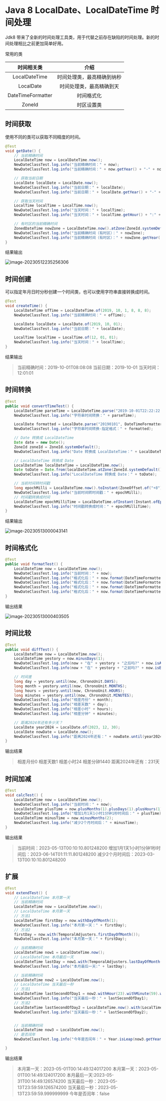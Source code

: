 # Java 8 LocalDate、LocalDateTime 时间处理

Jdk8 带来了全新的时间处理工具类，用于代替之前存在缺陷的时间处理。新的时间处理相比之前更加简单好用。

常用的类

|    时间相关类     |            介绍            |
| :---------------: | :------------------------: |
|   LocalDateTime   | 时间处理类，最高精确到纳秒 |
|     LocalDate     |  时间处理类，最高精确到天  |
| DateTimeFormatter |         时间格式化         |
|      ZoneId       |         时区设置类         |

## 时间获取

使用不同的类可以获取不同精度的时间。

```java
@Test
void getDate() {
    // 当前精确时间
    LocalDateTime now = LocalDateTime.now();
    NewDateClassTest.log.info("当前精确时间：" + now);
    NewDateClassTest.log.info("当前精确时间：" + now.getYear() + "-" + now.getMonthValue() + "-" + now.getDayOfMonth() + " " + now.getHour() + "-" + now.getMinute() + "-" + now.getSecond());

    // 获取当前日期
    LocalDate localDate = LocalDate.now();
    NewDateClassTest.log.info("当前日期：" + localDate);
    NewDateClassTest.log.info("当前日期：" + localDate.getYear() + "-" + localDate.getMonthValue() + "-" + localDate.getDayOfMonth());

    // 获取当天时间
    LocalTime localTime = LocalTime.now();
    NewDateClassTest.log.info("当天时间：" + localTime);
    NewDateClassTest.log.info("当天时间：" + localTime.getHour() + ":" + localTime.getMinute() + ":" + localTime.getSecond());

    // 有时区的当前精确时间
    ZonedDateTime nowZone = LocalDateTime.now().atZone(ZoneId.systemDefault());
    NewDateClassTest.log.info("当前精确时间（有时区）：" + nowZone);
    NewDateClassTest.log.info("当前精确时间（有时区）：" + nowZone.getYear() + "-" + nowZone.getMonthValue() + "-" + nowZone.getDayOfMonth() + " " + nowZone.getHour() + "-" + nowZone.getMinute() + "-" + nowZone.getSecond());
}
```

结果输出

![image-20230512235256306](https://hougen.oss-cn-guangzhou.aliyuncs.com/blog-img/1710675829-202305122352745.png)

## 时间创建

可以指定年月日时分秒创建一个时间类，也可以使用字符串直接转换成时间。

```java
@Test
void createTime() {
    LocalDateTime ofTime = LocalDateTime.of(2019, 10, 1, 8, 8, 8);
    NewDateClassTest.log.info("当前精确时间：" + ofTime);

    LocalDate localDate = LocalDate.of(2019, 10, 01);
    NewDateClassTest.log.info("当前日期：" + localDate);

    LocalTime localTime = LocalTime.of(12, 01, 01);
    NewDateClassTest.log.info("当天时间：" + localTime);
}
```

结果输出

>   当前精确时间：2019-10-01T08:08:08
>   当前日期：2019-10-01
>   当天时间：12:01:01

## 时间转换

```java
@Test
public void convertTimeTest() {
    LocalDateTime parseTime = LocalDateTime.parse("2019-10-01T22:22:22.222");
    NewDateClassTest.log.info("字符串时间转换：" + parseTime);

    LocalDate formatted = LocalDate.parse("20190101", DateTimeFormatter.BASIC_ISO_DATE);
    NewDateClassTest.log.info("字符串时间转换-指定格式：" + formatted);

    // Date 转换成 LocalDateTime
    Date date = new Date();
    ZoneId zoneId = ZoneId.systemDefault();
    NewDateClassTest.log.info("Date 转换成 LocalDateTime：" + LocalDateTime.ofInstant(date.toInstant(), zoneId));

    // LocalDateTime 转换成 Date
    LocalDateTime localDateTime = LocalDateTime.now();
    Date toDate = Date.from(localDateTime.atZone(ZoneId.systemDefault()).toInstant());
    NewDateClassTest.log.info("LocalDateTime 转换成 Date：" + toDate);

    // 当前时间转时间戳
    long epochMilli = LocalDateTime.now().toInstant(ZoneOffset.of("+8")).toEpochMilli();
    NewDateClassTest.log.info("当前时间转时间戳：" + epochMilli);
    // 时间戳转换成时间
    LocalDateTime epochMilliTime = LocalDateTime.ofInstant(Instant.ofEpochMilli(epochMilli), ZoneId.systemDefault());
    NewDateClassTest.log.info("时间戳转换成时间：" + epochMilliTime);
}
```

结果输出

![image-20230513000043141](https://hougen.oss-cn-guangzhou.aliyuncs.com/blog-img/1710675834-202305130000646.png)

## 时间格式化

```java
@Test
public void formatTest() {
    LocalDateTime now = LocalDateTime.now();
    NewDateClassTest.log.info("当前时间：" + now);
    NewDateClassTest.log.info("格式化后：" + now.format(DateTimeFormatter.ISO_LOCAL_DATE_TIME));
    NewDateClassTest.log.info("格式化后：" + now.format(DateTimeFormatter.ISO_LOCAL_DATE));
    NewDateClassTest.log.info("格式化后：" + now.format(DateTimeFormatter.ISO_LOCAL_TIME));
    NewDateClassTest.log.info("格式化后：" + now.format(DateTimeFormatter.ofPattern("YYYY-MM-dd hh:mm:ss")));
}
```

输出结果

![image-20230513000403505](https://hougen.oss-cn-guangzhou.aliyuncs.com/blog-img/1710675839-202305130004601.png)

## 时间比较

```java
@Test
public void diffTest() {
    LocalDateTime now = LocalDateTime.now();
    LocalDateTime yestory = now.minusDays(1);
    NewDateClassTest.log.info(now + "在" + yestory + "之后吗?" + now.isAfter(yestory));
    NewDateClassTest.log.info(now + "在" + yestory + "之前吗?" + now.isBefore(yestory));

    // 时间差
    long day = yestory.until(now, ChronoUnit.DAYS);
    long month = yestory.until(now, ChronoUnit.MONTHS);
    long hours = yestory.until(now, ChronoUnit.HOURS);
    long minutes = yestory.until(now, ChronoUnit.MINUTES);
    NewDateClassTest.log.info("相差月份" + month);
    NewDateClassTest.log.info("相差天数" + day);
    NewDateClassTest.log.info("相差小时" + hours);
    NewDateClassTest.log.info("相差分钟" + minutes);

    // 距离2024年还有多少天？
    LocalDate year2024 = LocalDate.of(2023, 12, 30);
    LocalDate nowDate = LocalDate.now();
    NewDateClassTest.log.info("距离2024年还有：" + nowDate.until(year2024, ChronoUnit.DAYS) + "天");
}
```

输出结果

>   相差月份0
>   相差天数1
>   相差小时24
>   相差分钟1440
>   距离2024年还有：231天

## 时间加减

```java
@Test
void calcTest() {
    LocalDateTime now = LocalDateTime.now();
    NewDateClassTest.log.info("当前时间：" + now);
    LocalDateTime plusTime = now.plusMonths(1).plusDays(1).plusHours(1).plusMinutes(1).plusSeconds(1);
    NewDateClassTest.log.info("增加1月1天1小时1分钟1秒时间后：" + plusTime);
    LocalDateTime minusTime = now.minusMonths(2);
    NewDateClassTest.log.info("减少2个月时间后：" + minusTime);
}
```

输出结果

>   当前时间：2023-05-13T00:10:10.801248200
>   增加1月1天1小时1分钟1秒时间后：2023-06-14T01:11:11.801248200
>   减少2个月时间后：2023-03-13T00:10:10.801248200

## 扩展

```java
@Test
void extendTest() {
    // LocalDateTime 本月第一天
    // 当前精确时间
    LocalDateTime now = LocalDateTime.now();
    // LocalDateTime 本月第一天
    // 方法1
    LocalDateTime firstDay = now.withDayOfMonth(1);
    NewDateClassTest.log.info("本月第一天：" + firstDay);
    // 方法2
    firstDay = now.with(TemporalAdjusters.firstDayOfMonth());
    NewDateClassTest.log.info("本月第一天：" + firstDay);

    // 当前精确时间
    LocalDateTime now1 = LocalDateTime.now();
    // LocalDateTime 本月最后一天
    LocalDateTime lastDay = now1.with(TemporalAdjusters.lastDayOfMonth());
    NewDateClassTest.log.info("本月最后一天:" + lastDay);

    // 当前精确时间
    LocalDateTime now2 = LocalDateTime.now();
    // LocalDateTime 当天最后一秒
    // 方法1
    LocalDateTime lastSecondOfDay1 = now2.withHour(23).withMinute(59).withSecond(59);
    NewDateClassTest.log.info("当天最后一秒：" + lastSecondOfDay1);
    // 方法2
    LocalDateTime lastSecondOfDay2 = LocalDateTime.now().with(LocalTime.MAX);
    NewDateClassTest.log.info("当天最后一秒：" + lastSecondOfDay2);


    // 当前精确时间
    LocalDateTime now3 = LocalDateTime.now();
    // 是否闰年
    NewDateClassTest.log.info("今年是否闰年：" + Year.isLeap(now3.getYear()));

}
```

输出结果

>   本月第一天：2023-05-01T00:14:49.124017200
>   本月第一天：2023-05-01T00:14:49.124017200
>   本月最后一天:2023-05-31T00:14:49.126574200
>   当天最后一秒：2023-05-13T23:59:59.126574200
>   当天最后一秒：2023-05-13T23:59:59.999999999
>   今年是否闰年：false

